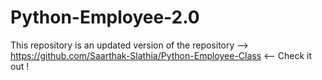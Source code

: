 # Python-Employee-2.0
This repository is an updated version of the repository --> https://github.com/Saarthak-Slathia/Python-Employee-Class <-- Check it out !
 
